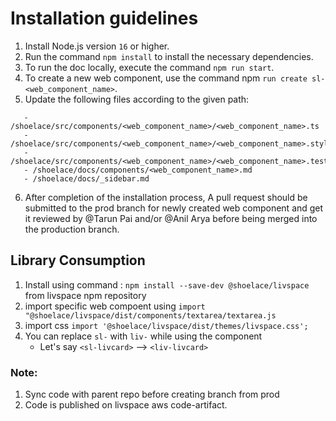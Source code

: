 # Installation guidelines 

1. Install Node.js version `16` or higher.
2. Run the command `npm install` to install the necessary dependencies.
3. To run the doc locally, execute the command `npm run start`.
4. To create a new web component, use the command npm `run create sl-<web_component_name>`.
5. Update the following files according to the given path:
 ```
    - /shoelace/src/components/<web_component_name>/<web_component_name>.ts
    - /shoelace/src/components/<web_component_name>/<web_component_name>.styles.ts
    - /shoelace/src/components/<web_component_name>/<web_component_name>.test.ts
    - /shoelace/docs/components/<web_component_name>.md
    - /shoelace/docs/_sidebar.md
  ```
    
6. After completion of the installation process, A pull request should be submitted to the prod branch for newly created web component and get it reviewed by @Tarun Pai and/or @Anil Arya before being merged into the production branch.


## Library Consumption 

1. Install using command  :  `npm install --save-dev @shoelace/livspace` from livspace npm repository
2. import   specific web compoent   using `import  "@shoelace/livspace/dist/components/textarea/textarea.js`  
3. import css `import '@shoelace/livspace/dist/themes/livspace.css';`
4. You can replace `sl-` with `liv-` while using the component 
   - Let's say `<sl-livcard>` --> `<liv-livcard>` 


### Note: 
1. Sync code with parent repo before creating branch from prod
2. Code is published on livspace aws code-artifact. 
